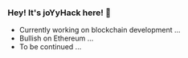 ### Hey! It's joYyHack here! 👿

- Currently working on blockchain development ...
- Bullish on Ethereum ...
- To be continued ...
